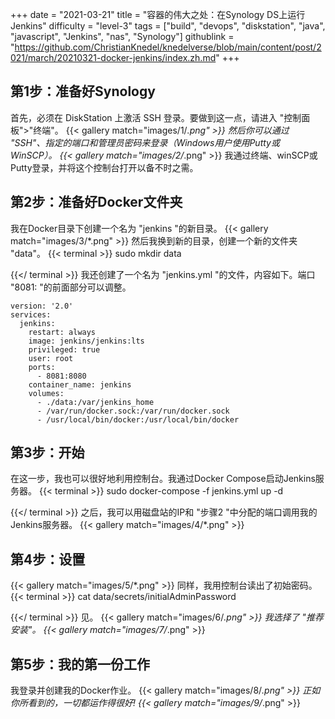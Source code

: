+++
date = "2021-03-21"
title = "容器的伟大之处：在Synology DS上运行Jenkins"
difficulty = "level-3"
tags = ["build", "devops", "diskstation", "java", "javascript", "Jenkins", "nas", "Synology"]
githublink = "https://github.com/ChristianKnedel/knedelverse/blob/main/content/post/2021/march/20210321-docker-jenkins/index.zh.md"
+++

## 第1步：准备好Synology
首先，必须在 DiskStation 上激活 SSH 登录。要做到这一点，请进入 "控制面板">"终端"。
{{< gallery match="images/1/*.png" >}}
然后你可以通过 "SSH"、指定的端口和管理员密码来登录（Windows用户使用Putty或WinSCP）。
{{< gallery match="images/2/*.png" >}}
我通过终端、winSCP或Putty登录，并将这个控制台打开以备不时之需。
## 第2步：准备好Docker文件夹
我在Docker目录下创建一个名为 "jenkins "的新目录。
{{< gallery match="images/3/*.png" >}}
然后我换到新的目录，创建一个新的文件夹 "data"。
{{< terminal >}}
sudo mkdir data

{{</ terminal >}}
我还创建了一个名为 "jenkins.yml "的文件，内容如下。端口 "8081: "的前面部分可以调整。
```
version: '2.0'
services:
  jenkins:
    restart: always
    image: jenkins/jenkins:lts
    privileged: true
    user: root
    ports:
      - 8081:8080
    container_name: jenkins
    volumes:
      - ./data:/var/jenkins_home
      - /var/run/docker.sock:/var/run/docker.sock
      - /usr/local/bin/docker:/usr/local/bin/docker

```

## 第3步：开始
在这一步，我也可以很好地利用控制台。我通过Docker Compose启动Jenkins服务器。
{{< terminal >}}
sudo docker-compose -f jenkins.yml up -d

{{</ terminal >}}
之后，我可以用磁盘站的IP和 "步骤2 "中分配的端口调用我的Jenkins服务器。
{{< gallery match="images/4/*.png" >}}

## 第4步：设置

{{< gallery match="images/5/*.png" >}}
同样，我用控制台读出了初始密码。
{{< terminal >}}
cat data/secrets/initialAdminPassword

{{</ terminal >}}
见。
{{< gallery match="images/6/*.png" >}}
我选择了 "推荐安装"。
{{< gallery match="images/7/*.png" >}}

## 第5步：我的第一份工作
我登录并创建我的Docker作业。
{{< gallery match="images/8/*.png" >}}
正如你所看到的，一切都运作得很好!
{{< gallery match="images/9/*.png" >}}